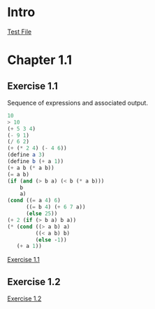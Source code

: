# Intro
[Test File](./test.rkt "Test File")

# Chapter 1.1
## Exercise 1.1
Sequence of expressions and associated output.
```scheme
10
> 10
(+ 5 3 4)
(- 9 1)
(/ 6 2)
(+ (* 2 4) (- 4 6))
(define a 3)
(define b (+ a 1))
(+ a b (* a b))
(= a b)
(if (and (> b a) (< b (* a b)))
    b
    a)
(cond ((= a 4) 6)
      ((= b 4) (+ 6 7 a))
      (else 25))
(+ 2 (if (> b a) b a))
(* (cond ((> a b) a)
         ((< a b) b)
         (else -1))
   (+ a 1))
```

[Exercise 1.1](./1-1.rkt "Exercise 1.1")

## Exercise 1.2
[Exercise 1.2](./1-2.rkt "Exercise 1.2")
